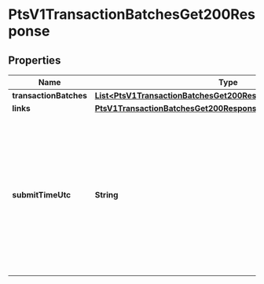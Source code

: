 
# PtsV1TransactionBatchesGet200Response

## Properties
Name | Type | Description | Notes
------------ | ------------- | ------------- | -------------
**transactionBatches** | [**List&lt;PtsV1TransactionBatchesGet200ResponseTransactionBatches&gt;**](PtsV1TransactionBatchesGet200ResponseTransactionBatches.md) |  |  [optional]
**links** | [**PtsV1TransactionBatchesGet200ResponseLinks**](PtsV1TransactionBatchesGet200ResponseLinks.md) |  |  [optional]
**submitTimeUtc** | **String** | Time of request in UTC. Format: &#x60;YYYY-MM-DDThh:mm:ssZ&#x60; Example &#x60;2016-08-11T22:47:57Z&#x60; equals August 11, 2016, at 22:47:57 (10:47:57 p.m.). The &#x60;T&#x60; separates the date and the time. The &#x60;Z&#x60; indicates UTC.  |  [optional]



